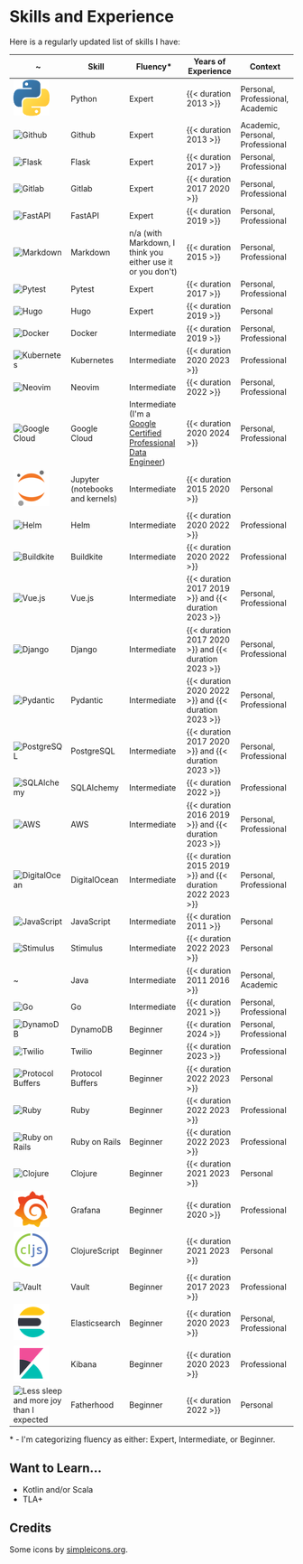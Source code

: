 # Skills and Experience

Here is a regularly updated list of skills I have:

~ | Skill | Fluency\* | Years of Experience | Context
--- | --- | --- | --- | ---
![Python](/img/skills/python.png "Python") | Python | Expert | {{< duration 2013 >}} | Personal, Professional, Academic
![Github](https://cdn.jsdelivr.net/npm/simple-icons@v7/icons/github.svg "Github") | Github | Expert | {{< duration 2013 >}} | Academic, Personal, Professional
![Flask](https://cdn.jsdelivr.net/npm/simple-icons@v7/icons/flask.svg "Flask") | Flask | Expert | {{< duration 2017 >}} | Personal, Professional
![Gitlab](https://cdn.jsdelivr.net/npm/simple-icons@v7/icons/gitlab.svg "Gitlab") | Gitlab | Expert | {{< duration 2017 2020 >}} | Personal, Professional
![FastAPI](https://cdn.jsdelivr.net/npm/simple-icons@v7/icons/fastapi.svg "FastAPI") | FastAPI | Expert | {{< duration 2019 >}} | Personal, Professional
![Markdown](https://cdn.jsdelivr.net/npm/simple-icons@v7/icons/markdown.svg "Markdown") | Markdown | n/a (with Markdown, I think you either use it or you don't) | {{< duration 2015 >}} | Personal, Professional
![Pytest](https://cdn.jsdelivr.net/npm/simple-icons@v7/icons/pytest.svg "Pytest")| Pytest | Expert | {{< duration 2017 >}} | Personal, Professional
![Hugo](https://cdn.jsdelivr.net/npm/simple-icons@v7/icons/hugo.svg "Hugo") | Hugo | Expert | {{< duration 2019 >}} | Personal
![Docker](https://cdn.jsdelivr.net/npm/simple-icons@v7/icons/docker.svg "Docker") | Docker | Intermediate | {{< duration 2019 >}} | Personal, Professional
![Kubernetes](https://cdn.jsdelivr.net/npm/simple-icons@v7/icons/kubernetes.svg "Kubernetes") | Kubernetes | Intermediate | {{< duration 2020 2023 >}} | Professional
![Neovim](https://cdn.jsdelivr.net/npm/simple-icons@v7/icons/neovim.svg "Neovim") | Neovim | Intermediate | {{< duration 2022 >}} | Personal, Professional
![Google Cloud](https://cdn.jsdelivr.net/npm/simple-icons@v7/icons/googlecloud.svg "Google Cloud") | Google Cloud | Intermediate (I'm a [Google Certified Professional Data Engineer](https://cloud.google.com/certification/data-engineer)) | {{< duration 2020 2024 >}} | Personal, Professional
![Jupyter (notebooks and kernels)](/img/skills/jupyter.png "Jupyter (notebooks and kernals)") | Jupyter (notebooks and kernels) | Intermediate | {{< duration 2015 2020 >}} | Personal
![Helm](https://cdn.jsdelivr.net/npm/simple-icons@v7/icons/helm.svg "Helm") | Helm | Intermediate | {{< duration 2020 2022 >}} | Professional
![Buildkite](https://cdn.jsdelivr.net/npm/simple-icons@v7/icons/buildkite.svg "Buildkite") | Buildkite | Intermediate | {{< duration 2020 2022 >}} | Professional
![Vue.js](https://cdn.jsdelivr.net/npm/simple-icons@v7/icons/vuedotjs.svg "Vue.js") | Vue.js | Intermediate | {{< duration 2017 2019 >}} and {{< duration 2023 >}} | Personal, Professional
![Django](https://cdn.jsdelivr.net/npm/simple-icons@v7/icons/django.svg "Django") | Django | Intermediate | {{< duration 2017 2020 >}} and {{< duration 2023 >}} | Personal, Professional
![Pydantic](https://cdn.jsdelivr.net/npm/simple-icons@v13/icons/pydantic.svg "Pydantic") | Pydantic | Intermediate | {{< duration 2020 2022 >}} and {{< duration 2023 >}} | Personal, Professional
![PostgreSQL](https://cdn.jsdelivr.net/npm/simple-icons@v13/icons/postgresql.svg "PostgreSQL") | PostgreSQL | Intermediate | {{< duration 2017 2020 >}} and {{< duration 2023 >}} | Personal, Professional
![SQLAlchemy](https://cdn.jsdelivr.net/npm/simple-icons@v13/icons/sqlalchemy.svg "SQLAlchemy") | SQLAlchemy | Intermediate | {{< duration 2022 >}} | Professional
![AWS](https://cdn.jsdelivr.net/npm/simple-icons@v7/icons/amazonaws.svg "AWS") | AWS | Intermediate | {{< duration 2016 2019 >}} and {{< duration 2023 >}}| Personal, Professional
![DigitalOcean](https://cdn.jsdelivr.net/npm/simple-icons@v7/icons/digitalocean.svg "DigitalOcean") | DigitalOcean | Intermediate | {{< duration 2015 2019 >}} and {{< duration 2022 2023 >}}| Personal, Professional
![JavaScript](https://cdn.jsdelivr.net/npm/simple-icons@v7/icons/javascript.svg "JavaScript") | JavaScript | Intermediate | {{< duration 2011 >}} | Personal
![Stimulus](https://cdn.jsdelivr.net/npm/simple-icons@v7/icons/stimulus.svg "Stimulus") | Stimulus | Intermediate | {{< duration 2022 2023 >}} | Personal
~ | Java | Intermediate | {{< duration 2011 2016 >}} | Personal, Academic
![Go](https://cdn.jsdelivr.net/npm/simple-icons@v7/icons/go.svg "Go") | Go | Intermediate | {{< duration 2021 >}} | Personal, Professional
![DynamoDB](https://cdn.jsdelivr.net/npm/simple-icons@v13/icons/amazondynamodb.svg "DynamoDB") | DynamoDB | Beginner | {{< duration 2024 >}} | Personal, Professional
![Twilio](https://cdn.jsdelivr.net/npm/simple-icons@v13/icons/twilio.svg "Twilio") | Twilio | Beginner | {{< duration 2023 >}} | Professional
![Protocol Buffers](https://cdn.jsdelivr.net/npm/simple-icons@v7/icons/buffer.svg "Protocol Buffers") | Protocol Buffers | Beginner | {{< duration 2022 2023 >}} | Personal
![Ruby](https://cdn.jsdelivr.net/npm/simple-icons@v7/icons/ruby.svg "Ruby") | Ruby | Beginner | {{< duration 2022 2023 >}} | Professional
![Ruby on Rails](https://cdn.jsdelivr.net/npm/simple-icons@v7/icons/rubyonrails.svg "Ruby on Rails") | Ruby on Rails | Beginner | {{< duration 2022 2023 >}} | Professional
![Clojure](https://cdn.jsdelivr.net/npm/simple-icons@v7/icons/clojure.svg "Clojure") | Clojure | Beginner | {{< duration 2021 2023 >}} | Personal
![Grafana](/img/skills/grafana.png "Grafana") | Grafana | Beginner | {{< duration 2020 >}} | Professional
![ClojureScript](/img/skills/clojurescript.png "ClojureScript") | ClojureScript | Beginner | {{< duration 2021 2023 >}} | Personal
![Vault](https://cdn.jsdelivr.net/npm/simple-icons@v7/icons/vault.svg "Vault") | Vault | Beginner | {{< duration 2017 2023 >}} | Professional
![Elasticsearch](/img/skills/elastic-elasticsearch.png "Elasticsearch") | Elasticsearch | Beginner | {{< duration 2020 2023 >}} | Personal, Professional
![Kibana](/img/skills/elastic-kibana.png "Kibana") | Kibana | Beginner | {{< duration 2020 2023 >}} | Professional
![Less sleep and more joy than I expected](https://cdn.jsdelivr.net/npm/simple-icons@v7/icons/buymeacoffee.svg "Less sleep and more joy than I expected") | Fatherhood | Beginner | {{< duration 2022 >}} | Personal

\* - I'm categorizing fluency as either: Expert, Intermediate, or Beginner.

## Want to Learn...

- Kotlin and/or Scala
- TLA+

## Credits

Some icons by [simpleicons.org](https://simpleicons.org/).

